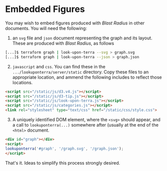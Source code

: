 # Embedded Figures

You may wish to embed figures produced with *Blast Radius* in other documents. You will need the following:

 1. an `svg` file and `json` document representing the graph and its layout. These are produced with *Blast Radius*, as follows

````bash
[...]$ terraform graph | look-upon-terra --svg > graph.svg
[...]$ terraform graph | look-upon-terra --json > graph.json
````

  2. `javascript` and `css`. You can find these in the `.../lookuponterra/server/static` directory. Copy these files to an appropriate location, and ammend the following includes to reflect those locations.

  ````html
<script src="/static/js/d3.v4.js"></script>
<script src="/static/js/d3-tip.js"></script>
<script src="/static/js/look-upon-terra.js"></script>
<script src="/static/js/categories.js"></script>
<link rel="stylesheet" type="text/css" href="/static/css/style.css">
  ````

  3. A uniquely identified DOM element, where the `<svg>` should appear, and a call to `lookuponterra(...)` somewhere after (usually at the end of the `<html>` document. 

  ````html
<div id="graph"></div> 
<script>
lookuponterra('#graph', '/graph.svg', '/graph.json');
</script>
````

That's it. Ideas to simplify this process strongly desired. 